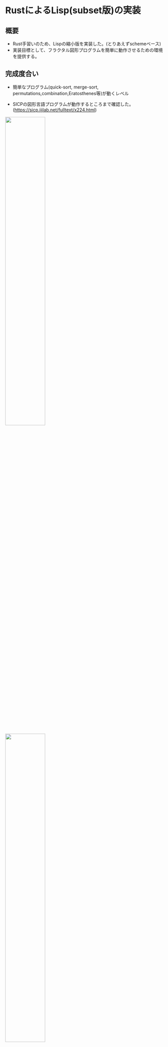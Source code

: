 RustによるLisp(subset版)の実装
=================

## 概要
- Rust手習いのため、Lispの縮小版を実装した。(とりあえずschemeベース)
- 実装目標として、フラクタル図形プログラムを簡単に動作させるための環境を提供する。


## 完成度合い
- 簡単なプログラム(quick-sort, merge-sort, permutations,combination,Eratosthenes等)が動くレベル  

- SICPの図形言語プログラムが動作するところまで確認した。(https://sicp.iijlab.net/fulltext/x224.html)

<img src="https://user-images.githubusercontent.com/22115777/57493176-d8702a80-72fe-11e9-86d2-bc3e563e4c40.png" width=50%>
<img src="https://user-images.githubusercontent.com/22115777/57909858-dc7fe780-78be-11e9-9509-3ea7cac4cba9.png" width=50%>

## 開発環境
| Item   | Ver. |備考|
|--------|--------|--------|
| OS     | CentOS7 | draw系を使わなければ特になし|
| rust   | 1.37.0|1.35以下ではglispでコンパイルエラーになる|
| Gtk+   | 3.22.30||
| rust-gtk |0.7.1|https://github.com/gtk-rs/gtk|
